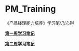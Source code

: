 # PM_Training
《产品经理能力培养》学习笔记/心得

**[第一周学习笔记](https://github.com/NFUNM086/PM_Training/blob/master/Week01.md)**

**[第二周学习笔记](https://github.com/NFUNM086/PM_Training/blob/master/Week02.md)**
